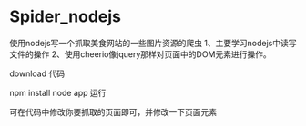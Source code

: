 # Spider_nodejs
使用nodejs写一个抓取美食网站的一些图片资源的爬虫
1、主要学习nodejs中读写文件的操作
2、使用cheerio像jquery那样对页面中的DOM元素进行操作。

download 代码

npm install
node app 运行

可在代码中修改你要抓取的页面即可，并修改一下页面元素

